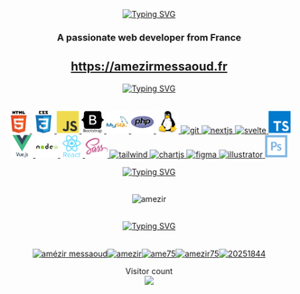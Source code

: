 <div align="center"><a href="https://git.io/typing-svg"><img src="https://readme-typing-svg.demolab.com?font=Raleway&pause=1000&color=000000&background=FFFFFF&center=true&width=1000&height=100&lines=Hi+%F0%9F%91%8B%2C+I'm+Am%C3%A9zir+Messaoud;Welcome+to+my+github+page;Upcoming+Full-Stack+Developer" alt="Typing SVG" /></a></div>
<h3 align="center">A passionate web developer from France</h3>

<h2 align="center"><a href="https://amezirmessaoud.fr">https://amezirmessaoud.fr</a></h2>

<div align="center"><a href="https://git.io/typing-svg"><img src="https://readme-typing-svg.demolab.com?font=Raleway&duration=10000&pause=10000&color=000000&background=FFFFFF&center=true&width=1000&height=100&lines=Languages+and+Tools%3A" alt="Typing SVG" /></a></div>
<br>
<p align="center"> <a href="https://www.w3.org/html/" target="_blank" rel="noreferrer"><img src="https://raw.githubusercontent.com/devicons/devicon/master/icons/html5/html5-original-wordmark.svg" alt="html5" width="40" height="40"/></a><a href="https://www.w3schools.com/css/" target="_blank" rel="noreferrer"> <img src="https://raw.githubusercontent.com/devicons/devicon/master/icons/css3/css3-original-wordmark.svg" alt="css3" width="40" height="40"/></a><a href="https://developer.mozilla.org/en-US/docs/Web/JavaScript" target="_blank" rel="noreferrer"> <img src="https://raw.githubusercontent.com/devicons/devicon/master/icons/javascript/javascript-original.svg" alt="javascript" width="40" height="40"/></a><a href="https://getbootstrap.com" target="_blank" rel="noreferrer"> <img src="https://raw.githubusercontent.com/devicons/devicon/master/icons/bootstrap/bootstrap-plain-wordmark.svg" alt="bootstrap" width="40" height="40"/> </a><a href="https://www.mysql.com/" target="_blank" rel="noreferrer"> <img src="https://raw.githubusercontent.com/devicons/devicon/master/icons/mysql/mysql-original-wordmark.svg" alt="mysql" width="40" height="40"/></a><a href="https://www.php.net" target="_blank" rel="noreferrer"> <img src="https://raw.githubusercontent.com/devicons/devicon/master/icons/php/php-original.svg" alt="php" width="40" height="40"/></a><a href="https://www.linux.org/" target="_blank" rel="noreferrer"> <img src="https://raw.githubusercontent.com/devicons/devicon/master/icons/linux/linux-original.svg" alt="linux" width="40" height="40"/> </a><a href="https://git-scm.com/" target="_blank" rel="noreferrer"> <img src="https://www.vectorlogo.zone/logos/git-scm/git-scm-icon.svg" alt="git" width="40" height="40"/> </a> <a href="https://nextjs.org/" target="_blank" rel="noreferrer"> <img src="https://cdn.worldvectorlogo.com/logos/nextjs-2.svg" alt="nextjs" width="40" height="40"/> </a> <a href="https://svelte.dev" target="_blank" rel="noreferrer"> <img src="https://upload.wikimedia.org/wikipedia/commons/1/1b/Svelte_Logo.svg" alt="svelte" width="40" height="40"/> </a> <a href="https://www.typescriptlang.org/" target="_blank" rel="noreferrer"> <img src="https://raw.githubusercontent.com/devicons/devicon/master/icons/typescript/typescript-original.svg" alt="typescript" width="40" height="40"/> </a> <a href="https://vuejs.org/" target="_blank" rel="noreferrer"> <img src="https://raw.githubusercontent.com/devicons/devicon/master/icons/vuejs/vuejs-original-wordmark.svg" alt="vuejs" width="40" height="40"/> </a><a href="https://nodejs.org" target="_blank" rel="noreferrer"> <img src="https://raw.githubusercontent.com/devicons/devicon/master/icons/nodejs/nodejs-original-wordmark.svg" alt="nodejs" width="40" height="40"/> </a> <a href="https://reactjs.org/" target="_blank" rel="noreferrer"> <img src="https://raw.githubusercontent.com/devicons/devicon/master/icons/react/react-original-wordmark.svg" alt="react" width="40" height="40"/> </a> <a href="https://sass-lang.com" target="_blank" rel="noreferrer"> <img src="https://raw.githubusercontent.com/devicons/devicon/master/icons/sass/sass-original.svg" alt="sass" width="40" height="40"/> </a> <a href="https://tailwindcss.com/" target="_blank" rel="noreferrer"> <img src="https://www.vectorlogo.zone/logos/tailwindcss/tailwindcss-icon.svg" alt="tailwind" width="40" height="40"/> </a><a href="https://www.chartjs.org" target="_blank" rel="noreferrer"> <img src="https://www.chartjs.org/media/logo-title.svg" alt="chartjs" width="40" height="40"/></a><a href="https://www.figma.com/" target="_blank" rel="noreferrer"> <img src="https://www.vectorlogo.zone/logos/figma/figma-icon.svg" alt="figma" width="40" height="40"/></a><a href="https://www.adobe.com/in/products/illustrator.html" target="_blank" rel="noreferrer"> <img src="https://www.vectorlogo.zone/logos/adobe_illustrator/adobe_illustrator-icon.svg" alt="illustrator" width="40" height="40"/></a><a href="https://www.photoshop.com/en" target="_blank" rel="noreferrer"> <img src="https://raw.githubusercontent.com/devicons/devicon/master/icons/photoshop/photoshop-line.svg" alt="photoshop" width="40" height="40"/></a></p>

<div align="center"><a href="https://git.io/typing-svg"><img src="https://readme-typing-svg.demolab.com?font=Raleway&duration=10000&pause=10000&color=000000&background=FFFFFF&center=true&width=1000&height=100&lines=My+GitHub+Stats%3A" alt="Typing SVG" /></a></div>
<br>
<p align="center"><img src="https://github-readme-stats.vercel.app/api/top-langs?username=amezir&show_icons=true&theme=tokyonight&hide_border=true&locale=en&layout=compact" alt="amezir"/></p>
<br>
  
<div align="center"><a href="https://git.io/typing-svg"><img src="https://readme-typing-svg.demolab.com?font=Raleway&duration=10000&pause=10000&color=000000&background=FFFFFF&center=true&width=1000&height=100&lines=Connect+with+me%3A" alt="Typing SVG" /></a></div>
<br>
<p align="center"><a href="https://www.linkedin.com/in/am%C3%A9zir-messaoud-6b2862221" target="blank"><img align="center" src="https://raw.githubusercontent.com/rahuldkjain/github-profile-readme-generator/master/src/images/icons/Social/linked-in-alt.svg" alt="amézir messaoud" height="30" width="40" /></a><a href="https://dev.to/amezir" target="blank"><img align="center" src="https://raw.githubusercontent.com/rahuldkjain/github-profile-readme-generator/master/src/images/icons/Social/devto.svg" alt="amezir" height="30" width="40" /></a><a href="https://codepen.io/ame75" target="blank"><img align="center" src="https://raw.githubusercontent.com/rahuldkjain/github-profile-readme-generator/master/src/images/icons/Social/codepen.svg" alt="ame75" height="30" width="40" /></a><a href="https://twitter.com/amezir75" target="blank"><img align="center" src="https://raw.githubusercontent.com/rahuldkjain/github-profile-readme-generator/master/src/images/icons/Social/twitter.svg" alt="amezir75" height="30" width="40" /></a><a href="https://stackoverflow.com/users/20251844/am%c3%a9zir" target="blank"><img align="center" src="https://raw.githubusercontent.com/rahuldkjain/github-profile-readme-generator/master/src/images/icons/Social/stack-overflow.svg" alt="20251844" height="30" width="40" /></a></p>

<p align="center"> 
  Visitor count<br>
   <img src="https://profile-counter.glitch.me/amezir/count.svg" />
</p>

